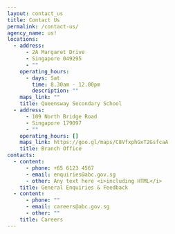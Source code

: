 ```yaml
---
layout: contact_us
title: Contact Us
permalink: /contact-us/
agency_name: us!
locations:
  - address:
      - 2A Margaret Drive
      - Singapore 049295
      - ""
    operating_hours:
      - days: Sat
        time: 8.30am - 12.00pm
        description: ""
    maps_link: ""
    title: Queensway Secondary School
  - address:
      - 109 North Bridge Road
      - Singapore 179097
      - ""
    operating_hours: []
    maps_link: https://goo.gl/maps/C8VfxphGxT2GsfcaA
    title: Branch Office
contacts:
  - content:
      - phone: +65 6123 4567
      - email: enquiries@abc.gov.sg
      - other: Any text here <i>including HTML</i>
    title: General Enquiries & Feedback
  - content:
      - phone: ""
      - email: careers@abc.gov.sg
      - other: ""
    title: Careers
---
```


